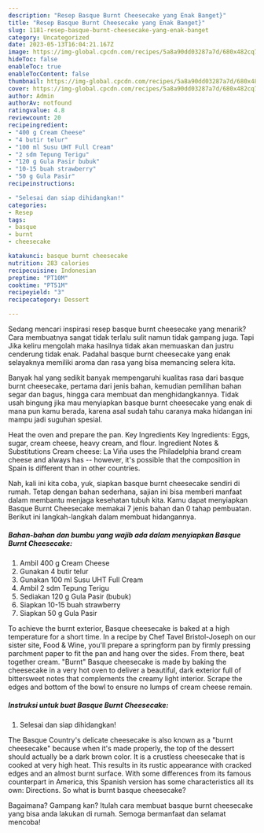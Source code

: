 ```yaml
---
description: "Resep Basque Burnt Cheesecake yang Enak Banget}"
title: "Resep Basque Burnt Cheesecake yang Enak Banget}"
slug: 1181-resep-basque-burnt-cheesecake-yang-enak-banget
category: Uncategorized
date: 2023-05-13T16:04:21.167Z
image: https://img-global.cpcdn.com/recipes/5a8a90dd03287a7d/680x482cq70/basque-burnt-cheesecake-foto-resep-utama.jpg
hideToc: false
enableToc: true
enableTocContent: false
thumbnail: https://img-global.cpcdn.com/recipes/5a8a90dd03287a7d/680x482cq70/basque-burnt-cheesecake-foto-resep-utama.jpg
cover: https://img-global.cpcdn.com/recipes/5a8a90dd03287a7d/680x482cq70/basque-burnt-cheesecake-foto-resep-utama.jpg
author: Admin
authorAv: notfound
ratingvalue: 4.8
reviewcount: 20
recipeingredient:
- "400 g Cream Cheese"
- "4 butir telur"
- "100 ml Susu UHT Full Cream"
- "2 sdm Tepung Terigu"
- "120 g Gula Pasir bubuk"
- "10-15 buah strawberry"
- "50 g Gula Pasir"
recipeinstructions:

- "Selesai dan siap dihidangkan!"
categories:
- Resep
tags:
- basque
- burnt
- cheesecake

katakunci: basque burnt cheesecake 
nutrition: 283 calories
recipecuisine: Indonesian
preptime: "PT10M"
cooktime: "PT51M"
recipeyield: "3"
recipecategory: Dessert

---
```



Sedang mencari inspirasi resep basque burnt cheesecake yang menarik? Cara membuatnya sangat tidak terlalu sulit namun tidak gampang juga. Tapi Jika keliru mengolah maka hasilnya tidak akan memuaskan dan justru cenderung tidak enak. Padahal basque burnt cheesecake yang enak selayaknya memiliki aroma dan rasa yang bisa memancing selera kita.


Banyak hal yang sedikit banyak mempengaruhi kualitas rasa dari basque burnt cheesecake, pertama dari jenis bahan, kemudian pemilihan bahan segar dan bagus, hingga cara membuat dan menghidangkannya. Tidak usah bingung jika mau menyiapkan basque burnt cheesecake yang enak di mana pun kamu berada, karena asal sudah tahu caranya maka hidangan ini mampu jadi suguhan spesial.

Heat the oven and prepare the pan. Key Ingredients Key Ingredients: Eggs, sugar, cream cheese, heavy cream, and flour. Ingredient Notes &amp; Substitutions Cream cheese: La Viña uses the Philadelphia brand cream cheese and always has -- however, it&#39;s possible that the composition in Spain is different than in other countries.


Nah, kali ini kita coba, yuk, siapkan basque burnt cheesecake sendiri di rumah. Tetap dengan bahan sederhana, sajian ini bisa memberi manfaat dalam membantu menjaga kesehatan tubuh kita. Kamu dapat menyiapkan Basque Burnt Cheesecake memakai 7 jenis bahan dan 0 tahap pembuatan. Berikut ini langkah-langkah dalam membuat hidangannya.

<!--inarticleads1-->

##### Bahan-bahan dan bumbu yang wajib ada dalam menyiapkan Basque Burnt Cheesecake:

1. Ambil 400 g Cream Cheese
1. Gunakan 4 butir telur
1. Gunakan 100 ml Susu UHT Full Cream
1. Ambil 2 sdm Tepung Terigu
1. Sediakan 120 g Gula Pasir (bubuk)
1. Siapkan 10-15 buah strawberry
1. Siapkan 50 g Gula Pasir


To achieve the burnt exterior, Basque cheesecake is baked at a high temperature for a short time. In a recipe by Chef Tavel Bristol-Joseph on our sister site, Food &amp; Wine, you&#39;ll prepare a springform pan by firmly pressing parchment paper to fit the pan and hang over the sides. From there, beat together cream. &#34;Burnt&#34; Basque cheesecake is made by baking the cheesecake in a very hot oven to deliver a beautiful, dark exterior full of bittersweet notes that complements the creamy light interior. Scrape the edges and bottom of the bowl to ensure no lumps of cream cheese remain. 

<!--inarticleads2-->

##### Instruksi untuk buat Basque Burnt Cheesecake:


1. Selesai dan siap dihidangkan!

The Basque Country&#39;s delicate cheesecake is also known as a &#34;burnt cheesecake&#34; because when it&#39;s made properly, the top of the dessert should actually be a dark brown color. It is a crustless cheesecake that is cooked at very high heat. This results in its rustic appearance with cracked edges and an almost burnt surface. With some differences from its famous counterpart in America, this Spanish version has some characteristics all its own: Directions. So what is burnt basque cheesecake? 

Bagaimana? Gampang kan? Itulah cara membuat basque burnt cheesecake yang bisa anda lakukan di rumah. Semoga bermanfaat dan selamat mencoba!
